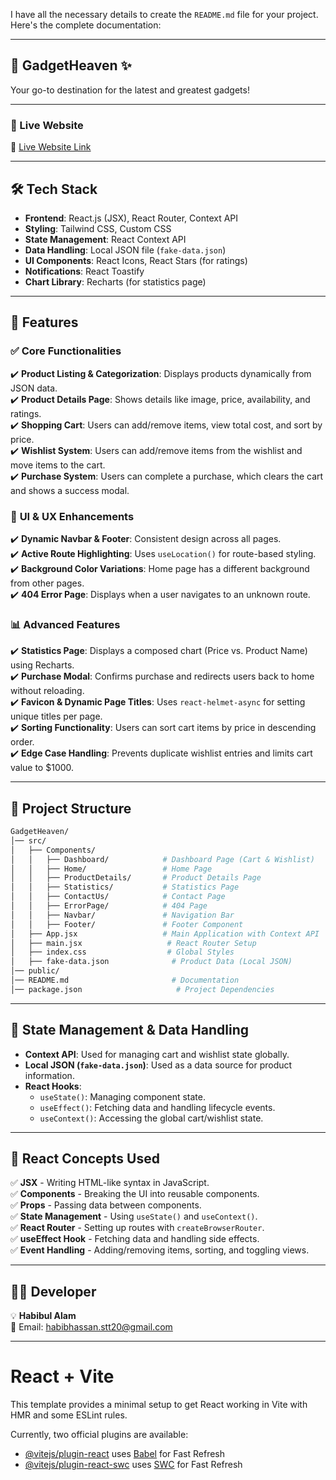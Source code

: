 I have all the necessary details to create the `README.md` file for your project. Here's the complete documentation:  

---

## 📌 GadgetHeaven ✨  
Your go-to destination for the latest and greatest gadgets!  

---

### 📢 Live Website  
🔗 [Live Website Link](https://gadget-heavens.netlify.app/)  

---

## 🛠 Tech Stack  
- **Frontend**: React.js (JSX), React Router, Context API  
- **Styling**: Tailwind CSS, Custom CSS  
- **State Management**: React Context API  
- **Data Handling**: Local JSON file (`fake-data.json`)  
- **UI Components**: React Icons, React Stars (for ratings)  
- **Notifications**: React Toastify  
- **Chart Library**: Recharts (for statistics page)  

---

## 🚀 Features  

### ✅ **Core Functionalities**  
✔️ **Product Listing & Categorization**: Displays products dynamically from JSON data.  
✔️ **Product Details Page**: Shows details like image, price, availability, and ratings.  
✔️ **Shopping Cart**: Users can add/remove items, view total cost, and sort by price.  
✔️ **Wishlist System**: Users can add/remove items from the wishlist and move items to the cart.  
✔️ **Purchase System**: Users can complete a purchase, which clears the cart and shows a success modal.  

### 🎨 **UI & UX Enhancements**  
✔️ **Dynamic Navbar & Footer**: Consistent design across all pages.  
✔️ **Active Route Highlighting**: Uses `useLocation()` for route-based styling.  
✔️ **Background Color Variations**: Home page has a different background from other pages.  
✔️ **404 Error Page**: Displays when a user navigates to an unknown route.  

### 📊 **Advanced Features**  
✔️ **Statistics Page**: Displays a composed chart (Price vs. Product Name) using Recharts.  
✔️ **Purchase Modal**: Confirms purchase and redirects users back to home without reloading.  
✔️ **Favicon & Dynamic Page Titles**: Uses `react-helmet-async` for setting unique titles per page.  
✔️ **Sorting Functionality**: Users can sort cart items by price in descending order.  
✔️ **Edge Case Handling**: Prevents duplicate wishlist entries and limits cart value to $1000.  

---

## 📂 Project Structure  
```bash
GadgetHeaven/
│── src/
│   ├── Components/
│   │   ├── Dashboard/            # Dashboard Page (Cart & Wishlist)
│   │   ├── Home/                 # Home Page
│   │   ├── ProductDetails/       # Product Details Page
│   │   ├── Statistics/           # Statistics Page
│   │   ├── ContactUs/            # Contact Page
│   │   ├── ErrorPage/            # 404 Page
│   │   ├── Navbar/               # Navigation Bar
│   │   ├── Footer/               # Footer Component
│   ├── App.jsx                   # Main Application with Context API
│   ├── main.jsx                   # React Router Setup
│   ├── index.css                  # Global Styles
│   ├── fake-data.json              # Product Data (Local JSON)
│── public/
│── README.md                       # Documentation
│── package.json                     # Project Dependencies
```

---

## 🔄 **State Management & Data Handling**  
- **Context API**: Used for managing cart and wishlist state globally.  
- **Local JSON (`fake-data.json`)**: Used as a data source for product information.  
- **React Hooks**:  
  - `useState()`: Managing component state.  
  - `useEffect()`: Fetching data and handling lifecycle events.  
  - `useContext()`: Accessing the global cart/wishlist state.  

---

## 📜 **React Concepts Used**  
✅ **JSX** - Writing HTML-like syntax in JavaScript.  
✅ **Components** - Breaking the UI into reusable components.  
✅ **Props** - Passing data between components.  
✅ **State Management** - Using `useState()` and `useContext()`.  
✅ **React Router** - Setting up routes with `createBrowserRouter`.  
✅ **useEffect Hook** - Fetching data and handling side effects.  
✅ **Event Handling** - Adding/removing items, sorting, and toggling views.  

---

## 👨‍💻 **Developer**  
💡 **Habibul Alam**  
📧 Email: habibhassan.stt20@gmail.com  

---


# React + Vite

This template provides a minimal setup to get React working in Vite with HMR and some ESLint rules.

Currently, two official plugins are available:

- [@vitejs/plugin-react](https://github.com/vitejs/vite-plugin-react/blob/main/packages/plugin-react/README.md) uses [Babel](https://babeljs.io/) for Fast Refresh
- [@vitejs/plugin-react-swc](https://github.com/vitejs/vite-plugin-react-swc) uses [SWC](https://swc.rs/) for Fast Refresh
